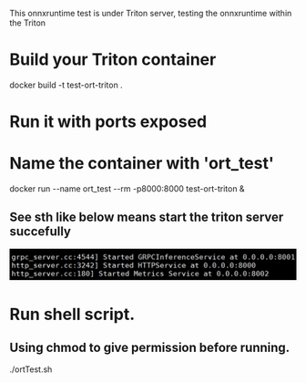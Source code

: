 This onnxruntime test is under Triton server, testing the onnxruntime within the Triton

# Build your Triton container
docker build -t test-ort-triton .

# Run it with ports exposed
# Name the container with 'ort_test'
docker run --name ort_test --rm -p8000:8000 test-ort-triton &
## See sth like below means start the triton server succefully
![image](running%20triton.png)
# Run shell script. 
## Using chmod to give permission before running.
./ortTest.sh

















